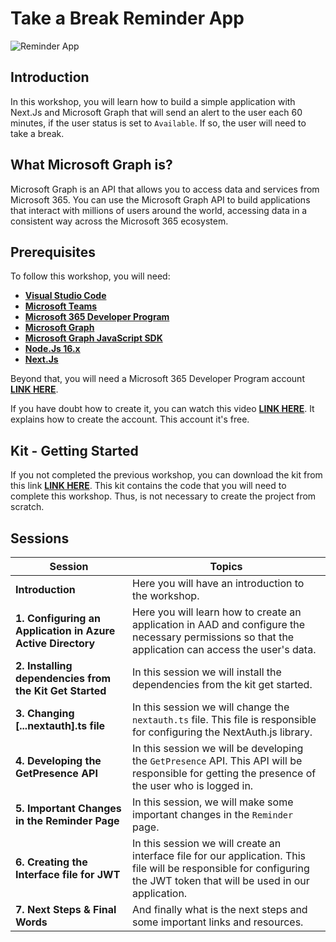 # Take a Break Reminder App

![Reminder App](/img/authentication-workshop/reminder.gif "Reminder App")

## Introduction

In this workshop, you will learn how to build a simple application with Next.Js and Microsoft Graph that will send an alert to the user each 60 minutes, if the user status is set to `Available`. If so, the user will need to take a break.


## What Microsoft Graph is?

Microsoft Graph is an API that allows you to access data and services from Microsoft 365. You can use the Microsoft Graph API to build applications that interact with millions of users around the world, accessing data in a consistent way across the Microsoft 365 ecosystem.

## Prerequisites

To follow this workshop, you will need:

- **[Visual Studio Code](https://code.visualstudio.com/)**
- **[Microsoft Teams](https://www.microsoft.com/en-us/microsoft-teams/download-app?rtc=2)**
- **[Microsoft 365 Developer Program](https://developer.microsoft.com/en-us/microsoft-365/dev-program)**
- **[Microsoft Graph](https://developer.microsoft.com/en-us/graph)**
- **[Microsoft Graph JavaScript SDK](https://github.com/microsoftgraph/msgraph-sdk-javascript)**
- **[Node.Js 16.x](https://nodejs.org/en/)**
- **[Next.Js](https://nextjs.org/learn/foundations/about-nextjs)**

Beyond that, you will need a Microsoft 365 Developer Program account **[LINK HERE](https://developer.microsoft.com/en-us/microsoft-365/dev-program)**. 

If you have doubt how to create it, you can watch this video **[LINK HERE](https://www.youtube.com/watch?v=JvWLgirC8xs)**. It explains how to create the account. This account it's free. 

## Kit - Getting Started

If you not completed the previous workshop, you can download the kit from this link **[LINK HERE](https://github.com/glaucia86/kitstarter-msgraph-nextjs)**. This kit contains the code that you will need to complete this workshop. Thus, is not necessary to create the project from scratch.

## Sessions


| Session                                                     | Topics                                                                                                                                                                  |
| ----------------------------------------------------------- | ----------------------------------------------------------------------------------------------------------------------------------------------------------------------- |
| **Introduction**                                            | Here you will have an introduction to the workshop.                                                                                                                     |
| **1. Configuring an Application in Azure Active Directory** | Here you will learn how to create an application in AAD and configure the necessary permissions so that the application can access the user's data.                     |  |
| **2. Installing dependencies from the Kit Get Started**     | In this session we will install the dependencies from the kit get started.                                                                                              |
| **3. Changing [...nextauth].ts file**                       | In this session we will change the `nextauth.ts` file. This file is responsible for configuring the NextAuth.js library.                                                |
| **4. Developing the GetPresence API**                       | In this session we will be developing the `GetPresence` API. This API will be responsible for getting the presence of the user who is logged in.                        |
| **5. Important Changes in the Reminder Page**               | In this session, we will make some important changes in the `Reminder` page.                                                                                            |
| **6. Creating the Interface file for JWT**                  | In this session we will create an interface file for our application. This file will be responsible for configuring the JWT token that will be used in our application. |
| **7. Next Steps & Final Words**                             | And finally what is the next steps and some important links and resources.                                                                                              |
